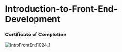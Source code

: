 # Introduction-to-Front-End-Development

### Certificate of Completion

![IntroFrontEnd1024_1](https://user-images.githubusercontent.com/22509998/229827206-45647829-53e2-4074-a384-95074320287b.jpg)

